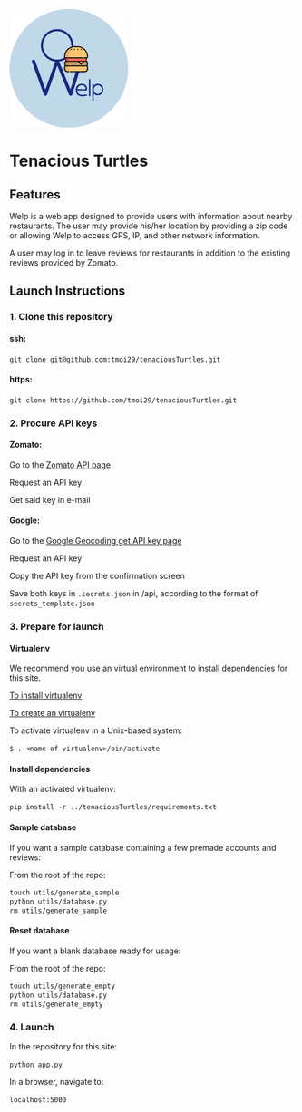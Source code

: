 ![Welp](static/img/logo.png)
# Tenacious Turtles

## Features

Welp is a web app designed to provide users with information about nearby restaurants. The user may provide his/her location by providing a zip code or allowing Welp to access GPS, IP, and other network information.

A user may log in to leave reviews for restaurants in addition to the existing reviews provided by Zomato.

## Launch Instructions

### 1. Clone this repository

#### ssh:

`git clone git@github.com:tmoi29/tenaciousTurtles.git`

#### https:

`git clone https://github.com/tmoi29/tenaciousTurtles.git`

### 2. Procure API keys

#### Zomato:

Go to the [Zomato API page](https://developers.zomato.com/api)

Request an API key

Get said key in e-mail

#### Google:

Go to the [Google Geocoding get API key page](https://developers.google.com/maps/documentation/geocoding/get-api-key)

Request an API key

Copy the API key from the confirmation screen

Save both keys in `.secrets.json` in /api, according to the format of `secrets_template.json`

### 3. Prepare for launch

#### Virtualenv

We recommend you use an virtual environment to install dependencies for this site.

[To install virtualenv](https://virtualenv.pypa.io/en/stable/installation/)

[To create an virtualenv](https://virtualenv.pypa.io/en/stable/reference/#virtualenv-command)

To activate virtualenv in a Unix-based system:

`$ . <name of virtualenv>/bin/activate`

#### Install dependencies

With an activated virtualenv:

`pip install -r ../tenaciousTurtles/requirements.txt`

#### Sample database

If you want a sample database containing a few premade accounts and reviews:

   From the root of the repo:

   ```
   touch utils/generate_sample
   python utils/database.py
   rm utils/generate_sample
   ```

#### Reset database

If you want a blank database ready for usage:

   From the root of the repo:
   ```
   touch utils/generate_empty
   python utils/database.py
   rm utils/generate_empty
   ```


### 4. Launch

In the repository for this site:

`python app.py`

In a browser, navigate to:

`localhost:5000`

